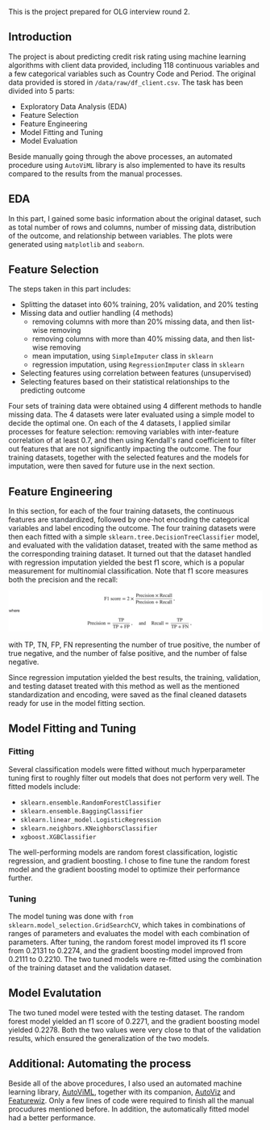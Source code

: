 This is the project prepared for OLG interview round 2. 

## Introduction

The project is about predicting credit risk rating using machine learning algorithms with client data provided, including 118 continuous variables and a few categorical variables such as Country Code and Period. The original data provided is stored in `/data/raw/df_client.csv`. The task has been divided into 5 parts:

- Exploratory Data Analysis (EDA)
- Feature Selection
- Feature Engineering
- Model Fitting and Tuning
- Model Evaluation

Beside manually going through the above processes, an automated procedure using `AutoViML` library is also implemented to have its results compared to the results from the manual processes.

## EDA

In this part, I gained some basic information about the original dataset, such as total number of rows and columns, number of missing data, distribution of the outcome, and relationship between variables. The plots were generated using `matplotlib` and `seaborn`.

## Feature Selection

The steps taken in this part includes:

- Splitting the dataset into 60% training, 20% validation, and 20% testing
- Missing data and outlier handling (4 methods)
    - removing columns with more than 20% missing data, and then list-wise removing
    - removing columns with more than 40% missing data, and then list-wise removing
    - mean imputation, using `SimpleImputer` class in `sklearn`
    - regression imputation, using `RegressionImputer` class in `sklearn`
- Selecting features using correlation between features (unsupervised)
- Selecting features based on their statistical relationships to the predicting outcome

Four sets of training data were obtained using 4 different methods to handle missing data. The 4 datasets were later evaluated using a simple model to decide the optimal one. On each of the 4 datasets, I applied similar processes for feature selection: removing variables with inter-feature correlation of at least 0.7, and then using Kendall's rand coefficient to filter out features that are not significantly impacting the outcome. The four training datasets, together with the selected features and the models for imputation, were then saved for future use in the next section.

## Feature Engineering

In this section, for each of the four training datasets, the continuous features are standardized, followed by one-hot encoding the categorical variables and label encoding the outcome. The four training datasets were then each fitted with a simple `sklearn.tree.DecisionTreeClassifier` model, and evaluated with the validation dataset, treated with the same method as the corresponding training dataset. It turned out that the dataset  handled with regression imputation yielded the best f1 score, which is a popular measurement for multinomial classification. Note that f1 score measures both the precision and the recall:
<!-- \[\text{F1 score} = 2 \times \frac{\mathrm{Precision} \times \mathrm{Recall}}{\mathrm{Precision} + \mathrm{Recall}} \,,\] -->
<!-- where -->
<!-- \[\mathrm{Precision} = \frac{\mathrm{TP}}{\mathrm{TP} + \mathrm{FP}} \,, \quad \text{and} \quad \mathrm{Recall} = \frac{\mathrm{TP}}{\mathrm{TP} + \mathrm{FN}} \,,\] -->
![f1 score formula](./figures/math.png)

with TP, TN, FP, FN representing the number of true positive, the number of true negative, and the number of false positive, and the number of false negative.

Since regression imputation yielded the best results, the training, validation, and testing dataset treated with this method as well as the mentioned standardization and encoding, were saved as the final cleaned datasets ready for use in the model fitting section.

## Model Fitting and Tuning

### Fitting

Several classification models were fitted without much hyperparameter tuning first to roughly filter out models that does not perform very well. The fitted models include:

- `sklearn.ensemble.RandomForestClassifier`
- `sklearn.ensemble.BaggingClassifier`
- `sklearn.linear_model.LogisticRegression`
- `sklearn.neighbors.KNeighborsClassifier`
- `xgboost.XGBClassifier`

The well-performing models are random forest classification, logistic regression, and gradient boosting. I chose to fine tune the random forest model and the gradient boosting model to optimize their performance further.

### Tuning

The model tuning was done with `from sklearn.model_selection.GridSearchCV`, which takes in combinations of ranges of parameters and evaluates the model with each combination of parameters. After tuning, the random forest model improved its f1 score from 0.2131 to 0.2274, and the gradient boosting model improved from 0.2111 to 0.2210. The two tuned models were re-fitted using the combination of the training dataset and the validation dataset.

## Model Evalutation

The two tuned model were tested with the testing dataset. The random forest model yielded an f1 score of 0.2271, and the gradient boosting model yielded 0.2278. Both the two values were very close to that of the validation results, which ensured the generalization of the two models.

## Additional: Automating the process

Beside all of the above procedures, I also used an automated machine learning library, [AutoViML](https://github.com/AutoViML/Auto_ViML), together with its companion, [AutoViz](https://github.com/AutoViML/AutoViz) and [Featurewiz](https://github.com/AutoViML/featurewiz). Only a few lines of code were required to finish all the manual procudures mentioned before. In addition, the automatically fitted model had a better performance.


























